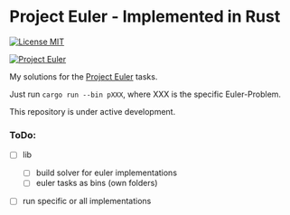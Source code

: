 # Project Euler - Implemented in Rust
[![License MIT](https://img.shields.io/badge/license-MIT-blue.svg)](https://github.com/nextgenerationgeek/project_euler/blob/master/LICENSE)

[![Project Euler](https://projecteuler.net/profile/amenne.png)](https://projecteuler.net/)

My solutions for the [Project Euler](https://projecteuler.net/) tasks.

Just run ```cargo run --bin pXXX```, where XXX is the specific Euler-Problem.

This repository is under active development.

### ToDo:
- [ ] lib
  - [ ] build solver for euler implementations
  - [ ] euler tasks as bins (own folders)
- [ ] run specific or all implementations

